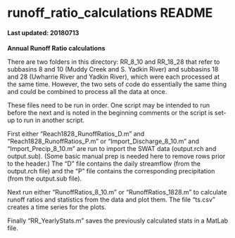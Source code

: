 # runoff\_ratio\_calculations README #

#### Last updated: 20180713 ####

**Annual Runoff Ratio calculations**

There are two folders in this directory: RR_8_10 and RR_18_28 that refer to subbasins 8 and 10 (Muddy Creek and S. Yadkin River) and subbasins 18 and 28 (Uwharrie River and Yadkin River), which were each processed at the same time.  However, the two sets of code do essentially the same thing and could be combined to process all the data at once.

These files need to be run in order. One script may be intended to run before the next and is noted in the beginning comments or the script is set-up to run in another script.

First either “Reach1828_RunoffRatios_D.m” and “Reach1828_RunoffRatios_P.m” or “Import_Discharge_8_10.m” and “Import_Precip_8_10.m” are run to import the SWAT data (output.rch and output.sub).  (Some basic manual prep is needed here to remove rows prior to the header.) The “D” file contains the daily streamflow (from the output.rch file) and the “P” file contains the corresponding precipitation (from the output.sub file).

Next run either “RunoffRatios_8_10.m” or “RunoffRatios_1828.m” to calculate runoff ratios and statistics from the data and plot them.  The file “ts.csv” creates a time series for the plots.

Finally “RR_YearlyStats.m” saves the previously calculated stats in a MatLab file.
